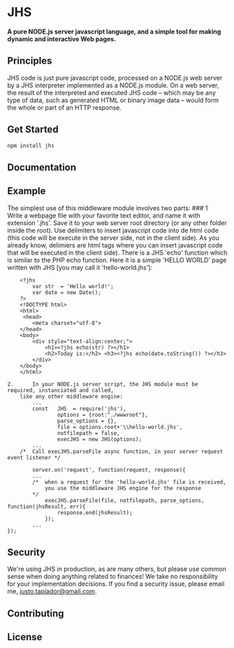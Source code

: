 # JHS

**A pure NODE.js server javascript language, and a simple tool for making dynamic and interactive Web pages.**

## Principles

JHS code is just pure javascript code, processed on a NODE.js web server by a JHS interpreter implemented as a NODE.js module. On a web server, the result of the interpreted and executed JHS code – which may be any type of data, such as generated HTML or binary image data – would form the whole or part of an HTTP response.

## Get Started

```sh
npm install jhs
```

## Documentation


## Example

The simplest use of this middleware module involves two parts:
    ### 1      
        Write a webpage file with your favorite text editor, and name it with extension '.jhs'. 
        Save it to your web server root directory (or any other folder inside the root).
        Use delimiters <?jhs and ?> to insert javascript code into de html code (this code will be 
        execute in the server side, not in the client side). As you already know, delimiers 
        <script> </script> are html tags where you can insert javascript code that will be executed 
        in the client side). There is a JHS 'echo' function which is similar to the PHP echo function. 
        Here it is a simple 'HELLO WORLD' page written with JHS [you may call it 'hello-world.jhs']:

        <?jhs 
            var str  = 'Hello world!';
            var date = new Date();
        ?>
        <!DOCTYPE html> 
        <html>
         <head>
            <meta charset="utf-8">
        </head>
        <body>
            <div style="text-align:center;">
                <h1><?jhs echo(str) ?></h1>
                <h2>Today is:</h2> <h3><?jhs echo(date.toString()) ?></h3>
            </div>
        </body>
        </html>

    2.      In your NODE.js server script, the JHS module must be required, instanciated and called, 
        like any other middleware engine:
            ...
            const   JHS  = require('jhs'),
                    options = {root:"./wwwroot"},
                    parse_options = {},
                    file = options.root+'\\hello-world.jhs',
                    notfilepath = false,
                    execJHS = new JHS(options);
            ...
        /*  Call execJHS.parseFile async function, in your server request event listener */

            server.on('request', function(request, response){
            ...
            /*  when a request for the 'hello-world.jhs' file is received, 
                you use the middleware JHS engine for the response 
            */
                execJHS.parseFile(file, notfilepath, parse_options, function(jhsResult, err){  
                    response.end(jhsResult);
                }); 
            ...
    });






## Security

We're using JHS in production, as are many others, but please use common sense when doing anything related to finances! We take no responsibility for your implementation decisions.
If you find a security issue, please email me,  justo.tapiador@gmail.com.

## Contributing

## License

